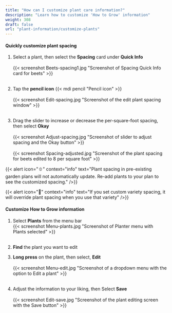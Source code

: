 ```yaml
---
title: "How can I customize plant care information?"
description: "Learn how to customize 'How to Grow' information"
weight: 308
draft: false
url: "plant-information/customize-plants"
---
```


#### Quickly customize plant spacing
1. Select a plant, then select the **Spacing** card under **Quick Info**<br /><br />
{{< screenshot Beets-spacing1.jpg "Screenshot of Spacing Quick Info card for beets" >}}<br /><br />

2. Tap the **pencil icon** {{< mdi pencil "Pencil icon" >}}<br /><br />
{{< screenshot Edit-spacing.jpg "Screenshot of the edit plant spacing window" >}}<br /><br />

3. Drag the slider to increase or decrease the per-square-foot spacing, then select **Okay**<br /><br />
{{< screenshot Adjust-spacing.jpg "Screenshot of slider to adjust spacing and the Okay button" >}}<br /><br />
{{< screenshot Spacing-adjusted.jpg "Screenshot of the plant spacing for beets edited to 8 per square foot" >}}

{{< alert icon="🫑" context="info" text="Plant spacing in pre-existing garden plans will not automatically update. Re-add plants to your plan to see the customized spacing." />}}

{{< alert icon="🥕" context="info" text="If you set custom variety spacing, it will override plant spacing when you use that variety" />}}

#### Customize How to Grow information

1. Select **Plants** from the menu bar<br />
{{< screenshot Menu-plants.jpg "Screenshot of Planter menu with Plants selected" >}}<br /><br />

2. **Find** the plant you want to edit

3. **Long press** on the plant, then select, **Edit**<br /><br />
{{< screenshot Menu-edit.jpg "Screenshot of a dropdown menu with the option to Edit a plant" >}}<br /><br />

4. Adjust the information to your liking, then Select **Save**<br /><br />
{{< screenshot Edit-save.jpg "Screenshot of the plant editing screen with the Save button" >}}<br /><br />
